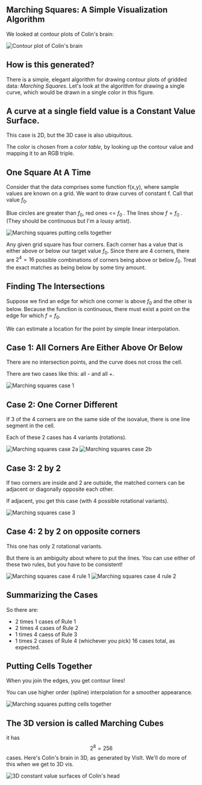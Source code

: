 ## Marching Squares: A Simple Visualization Algorithm

We looked at contour plots of Colin's brain:

![Contour plot of Colin's brain](images/colin_brain_contour_plot.png)



## How is this generated?

There is a simple, elegant algorithm for drawing contour plots of
gridded data: *Marching Squares*.  Let's look at the algorithm for
drawing a single curve, which would be drawn in a single color in this
figure.



## A curve at a single field value is a Constant Value Surface.

This case is 2D, but the 3D case is also ubiquitous.

The color is chosen from a _color table_, by looking up the contour
value and mapping it to an RGB triple.



## One Square At A Time

Consider that the data comprises some function f(x,y), where sample values
are known on a grid.  We want to draw curves of constant f.  Call that value $f_0$.


Blue circles are greater than $f_0$, red ones <= $f_0$ .  The lines show
$f = f_0$ . (They should be continuous but I'm a lousy artist).

![Marching squares putting cells together](images/marching_squares_putting_cells_together.png)


Any given grid square has four corners.  Each corner has a value that
is either above or below our target value $f_0$.  Since there are 4
corners, there are $2^4 = 16$ possible combinations of corners being
above or below $f_0$.  Treat the exact matches as being below by some
tiny amount.



## Finding The Intersections

Suppose we find an edge for which one corner is above $f_0$ and the other is below.  Because the function is continuous, there must exist a point on the edge for which $f=f_0$.

We can estimate a location for the point by simple linear interpolation.



## Case 1: All Corners Are Either Above Or Below

There are no intersection points, and the curve does not cross the cell.

There are two cases like this: all - and all +.

![Marching squares case 1](images/marching_squares_case_one.png)


## Case 2: One Corner Different

If 3 of the 4 corners are on the same side of the isovalue, there is
one line segment in the cell.

Each of these 2 cases has 4 variants (rotations).

![Marching squares case 2a](images/marching_squares_case_2a.png)
![Marching squares case 2b](images/marching_squares_case_2b.png)


## Case 3: 2 by 2

If two corners are inside and 2 are outside, the matched corners can be
adjacent or diagonally opposite each other.

If adjacent, you get this case (with 4 possible rotational variants).

![Marching squares case 3](images/marching_squares_case_3.png)


## Case 4: 2 by 2 on opposite corners

This one has only 2 rotational variants.

But there is an ambiguity about where to put the lines.  You can use either of
these two rules, but you have to be consistent!

![Marching squares case 4 rule 1](images/marching_squares_case_4_rule_1.png)
![Marching squares case 4 rule 2](images/marching_squares_case_4_rule_2.png)



## Summarizing the Cases

So there are:
* 2 times 1 cases of Rule 1
* 2 times 4 cases of Rule 2
* 1 times 4 caess of Rule 3
* 1 times 2 cases of Rule 4 (whichever you pick)
16 cases total, as expected.



## Putting Cells Together

When you join the edges, you get contour lines!

You can use higher order (spline) interpolation for a smoother appearance.

![Marching squares putting cells together](images/marching_squares_putting_cells_together.png)



## The 3D version is called Marching Cubes

it has $$2^8 = 256$$ cases.  Here's Colin's brain in 3D, as generated
by VisIt.  We'll do more of this when we get to 3D vis.


![3D constant value surfaces of Colin's head](images/colin_3d_isosurfaces.png)